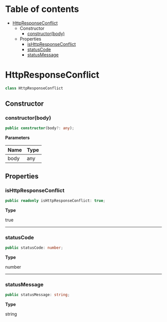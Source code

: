 # Table of contents

* [HttpResponseConflict][ClassDeclaration-17]
    * Constructor
        * [constructor(body)][Constructor-17]
    * Properties
        * [isHttpResponseConflict][PropertyDeclaration-38]
        * [statusCode][PropertyDeclaration-39]
        * [statusMessage][PropertyDeclaration-40]

# HttpResponseConflict

```typescript
class HttpResponseConflict
```
## Constructor

### constructor(body)

```typescript
public constructor(body?: any);
```

**Parameters**

| Name | Type |
| ---- | ---- |
| body | any  |

## Properties

### isHttpResponseConflict

```typescript
public readonly isHttpResponseConflict: true;
```

**Type**

true

----------

### statusCode

```typescript
public statusCode: number;
```

**Type**

number

----------

### statusMessage

```typescript
public statusMessage: string;
```

**Type**

string

[ClassDeclaration-17]: httpresponseconflict.md#httpresponseconflict
[Constructor-17]: httpresponseconflict.md#constructorbody
[PropertyDeclaration-38]: httpresponseconflict.md#ishttpresponseconflict
[PropertyDeclaration-39]: httpresponseconflict.md#statuscode
[PropertyDeclaration-40]: httpresponseconflict.md#statusmessage